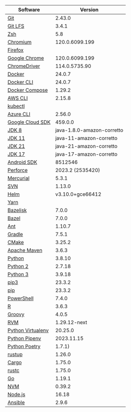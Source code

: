 [//]: # (title: Preinstalled Software on TeamCity Cloud Ubuntu Agents)
[//]: # (auxiliary-id: Preinstalled Software on TeamCity Cloud Ubuntu Agents)

<chunk id="ubuntu-jb-agents">

|Software|Version|
|---|---|
|[Git](https://git-scm.com/)|2.43.0|
|[Git LFS](https://git-lfs.github.com/)|3.4.1|
|[Zsh](https://www.zsh.org/)|5.8|
|[Chromium](https://www.chromium.org/)|120.0.6099.199|
|[Firefox](https://www.mozilla.org/en-US/firefox/)||
|[Google Chrome](https://www.google.com/chrome/)|120.0.6099.199|
|[ChromeDriver](https://chromedriver.chromium.org/)|114.0.5735.90|
|[Docker](https://www.docker.com/)|24.0.7|
|[Docker CLI](https://docs.docker.com/engine/reference/commandline/cli/)|24.0.7|
|[Docker Compose](https://docs.docker.com/compose/)|1.29.2|
|[AWS CLI](https://aws.amazon.com/cli/)|2.15.8|
|[kubectl](https://kubernetes.io/docs/tasks/tools/#kubectl)||
|[Azure CLI](https://docs.microsoft.com/en-us/cli/azure/)|2.56.0|
|[Google Cloud SDK](https://cloud.google.com/sdk)|459.0.0|
|[JDK 8](https://docs.aws.amazon.com/corretto/latest/corretto-8-ug/downloads-list.html)|java-1.8.0-amazon-corretto|
|[JDK 11](https://docs.aws.amazon.com/corretto/latest/corretto-11-ug/downloads-list.html)|java-11-amazon-corretto|
|[JDK 21](https://docs.aws.amazon.com/corretto/latest/corretto-21-ug/downloads-list.html)|java-21-amazon-corretto|
|[JDK 17](https://docs.aws.amazon.com/corretto/latest/corretto-17-ug/downloads-list.html)|java-17-amazon-corretto|
|[Android SDK](https://developer.android.com/studio/command-line)|8512546|
|[Perforce](https://www.perforce.com/)|2023.2 (2535420)|
|[Mercurial](https://www.mercurial-scm.org/)|5.3.1|
|[SVN](https://subversion.apache.org/)|1.13.0|
|[Helm](https://helm.sh/)|v3.10.0+gce66412|
|[Yarn](https://yarnpkg.com/)||
|[Bazelisk](https://github.com/bazelbuild/bazelisk)|7.0.0|
|[Bazel](https://bazel.build/)|7.0.0|
|[Ant](https://ant.apache.org/)|1.10.7|
|[Gradle](https://gradle.org/)|7.5.1|
|[CMake](https://cmake.org/)|3.25.2|
|[Apache Maven](https://maven.apache.org/)|3.6.3|
|[Python](https://www.python.org/)|3.8.10|
|[Python 2](https://www.python.org/downloads/)|2.7.18|
|[Python 3](https://www.python.org/downloads/)|3.9.18|
|[pip3](https://pip.pypa.io/en/stable/)|23.3.2|
|[pip](https://pip.pypa.io/en/stable/)|23.3.2|
|[PowerShell](https://docs.microsoft.com/en-us/powershell/)|7.4.0|
|[R](https://www.r-project.org/)|3.6.3|
|[Groovy](https://groovy-lang.org/)|4.0.5|
|[RVM](https://rvm.io/)|1.29.12-next|
|[Python Virtualenv](https://virtualenv.pypa.io/en/latest/)|20.25.0|
|[Python Pipenv](https://pipenv.pypa.io/en/latest/)|2023.11.15|
|[Python Poetry](https://python-poetry.org/)|1.7.1)|
|[rustup](https://rustup.rs/)|1.26.0|
|[Cargo](https://doc.rust-lang.org/cargo/)|1.75.0|
|[rustc](https://doc.rust-lang.org/rustc/what-is-rustc.html)|1.75.0|
|[Go](https://golang.org/)|1.19.1|
|[NVM](https://github.com/nvm-sh/nvm)|0.39.2|
|[Node.js](https://nodejs.org/en/)|16.18|
|[Ansible](https://www.ansible.com/)|2.9.6|

</chunk> 
